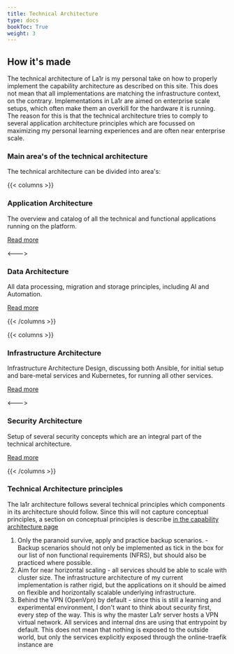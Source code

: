 ```yaml
---
title: Technical Architecture
type: docs
bookToc: True
weight: 3
---
```


## How it's made
The technical architecture of La1r is my personal take on how to properly implement the capability architecture as described on this site. This does not mean that all implementations are matching the infrastructure context, on the contrary. Implementations in La1r are aimed on enterprise scale setups, which often make them an overkill for the hardware it is running. 
The reason for this is that the technical architecture tries to comply to several application architecture principles which are focussed on maximizing my personal learning experiences and are often near enterprise scale. 

### Main area's of the technical architecture
The technical architecture can be divided into area's:

{{< columns >}}
### Application Architecture
The overview and catalog of all the technical and functional applications running on the platform.

[Read more](application-architecture/_index.md)

<--->

### Data Architecture
All data processing, migration and storage principles, including AI and Automation.

[Read more](data-architecture/_index.md)

{{< /columns >}}

{{< columns >}}

### Infrastructure Architecture
Infrastructure Architecture Design, discussing both Ansible, for initial setup and bare-metal services and Kubernetes, for running all other services.

[Read more](infrastructure-architecture/_index.md)

<--->

### Security Architecture
Setup of several security concepts which are an integral part of the technical architecture.

[Read more](security-architecture/_index.md)

{{< /columns >}}

### Technical Architecture principles
The la1r architecture follows several technical principles which components in its architecture should follow.
Since this will not capture conceptual principles, a section on conceptual principles is describe [in the capability architecture page](../capability-architecture/_index.md)

1. Only the paranoid survive, apply and practice backup scenarios. - Backup scenarios should not only be implemented as tick in the box for our list of non functional requirements (NFRS), but should also be practiced where possible.
2. Aim for near horizontal scaling - all services should be able to scale with cluster size. The infrastructure architecture of my current implementation is rather rigid, but the applications on it should be aimed on flexible and horizontally scalable underlying infrastructure.
3. Behind the VPN (OpenVpn) by default - since this is still a learning and experimental environment, I don't want to think about security first, every step of the way. This is why the master La1r server hosts a VPN virtual network. All services and internal dns are using that entrypoint by default. This does not mean that nothing is exposed to the outside world, but only the services explicitly exposed through the online-traefik instance are
